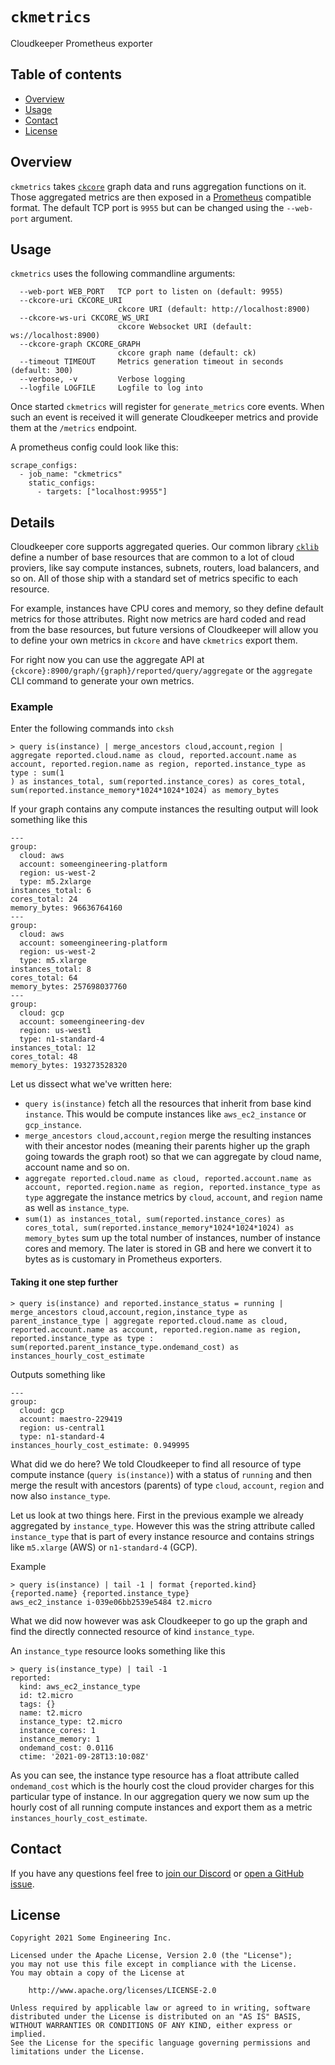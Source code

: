 # `ckmetrics`
Cloudkeeper Prometheus exporter


## Table of contents

* [Overview](#overview)
* [Usage](#usage)
* [Contact](#contact)
* [License](#license)


## Overview
`ckmetrics` takes [`ckcore`](../ckcore/) graph data and runs aggregation functions on it. Those aggregated metrics
are then exposed in a [Prometheus](https://prometheus.io/) compatible format. The default TCP port is `9955` but
can be changed using the `--web-port` argument.


## Usage
`ckmetrics` uses the following commandline arguments:
```
  --web-port WEB_PORT   TCP port to listen on (default: 9955)
  --ckcore-uri CKCORE_URI
                        ckcore URI (default: http://localhost:8900)
  --ckcore-ws-uri CKCORE_WS_URI
                        ckcore Websocket URI (default: ws://localhost:8900)
  --ckcore-graph CKCORE_GRAPH
                        ckcore graph name (default: ck)
  --timeout TIMEOUT     Metrics generation timeout in seconds (default: 300)
  --verbose, -v         Verbose logging
  --logfile LOGFILE     Logfile to log into
```

Once started `ckmetrics` will register for `generate_metrics` core events. When such an event is received it will
generate Cloudkeeper metrics and provide them at the `/metrics` endpoint.

A prometheus config could look like this:
```
scrape_configs:
  - job_name: "ckmetrics"
    static_configs:
      - targets: ["localhost:9955"]
```

## Details
Cloudkeeper core supports aggregated queries. Our common library [`cklib`](../cklib/) define a number of base resources that are common to a lot of cloud proviers, like say compute instances, subnets, routers, load balancers, and so on. All of those ship with a standard set of metrics specific to each resource.

For example, instances have CPU cores and memory, so they define default metrics for those attributes. Right now metrics are hard coded and read from the base resources, but future versions of Cloudkeeper will allow you to define your own metrics in `ckcore` and have `ckmetrics` export them.

For right now you can use the aggregate API at `{ckcore}:8900/graph/{graph}/reported/query/aggregate` or the `aggregate` CLI command to generate your own metrics.

### Example
Enter the following commands into `cksh`
```
> query is(instance) | merge_ancestors cloud,account,region | aggregate reported.cloud.name as cloud, reported.account.name as account, reported.region.name as region, reported.instance_type as type : sum(1
) as instances_total, sum(reported.instance_cores) as cores_total, sum(reported.instance_memory*1024*1024*1024) as memory_bytes
```

If your graph contains any compute instances the resulting output will look something like this
```
---
group:
  cloud: aws
  account: someengineering-platform
  region: us-west-2
  type: m5.2xlarge
instances_total: 6
cores_total: 24
memory_bytes: 96636764160
---
group:
  cloud: aws
  account: someengineering-platform
  region: us-west-2
  type: m5.xlarge
instances_total: 8
cores_total: 64
memory_bytes: 257698037760
---
group:
  cloud: gcp
  account: someengineering-dev
  region: us-west1
  type: n1-standard-4
instances_total: 12
cores_total: 48
memory_bytes: 193273528320
```

Let us dissect what we've written here:
- `query is(instance)` fetch all the resources that inherit from base kind `instance`. This would be compute instances like `aws_ec2_instance` or `gcp_instance`.
- `merge_ancestors cloud,account,region` merge the resulting instances with their ancestor nodes (meaning their parents higher up the graph going towards the graph root) so that we can aggregate by cloud name, account name and so on.
- `aggregate reported.cloud.name as cloud, reported.account.name as account, reported.region.name as region, reported.instance_type as type` aggregate the instance metrics by `cloud`, `account`, and `region` name as well as `instance_type`.
- `sum(1) as instances_total, sum(reported.instance_cores) as cores_total, sum(reported.instance_memory*1024*1024*1024) as memory_bytes` sum up the total number of instances, number of instance cores and memory. The later is stored in GB and here we convert it to bytes as is customary in Prometheus exporters.


#### Taking it one step further
```
> query is(instance) and reported.instance_status = running | merge_ancestors cloud,account,region,instance_type as parent_instance_type | aggregate reported.cloud.name as cloud, reported.account.name as account, reported.region.name as region,
reported.instance_type as type : sum(reported.parent_instance_type.ondemand_cost) as instances_hourly_cost_estimate
```

Outputs something like
```
---
group:
  cloud: gcp
  account: maestro-229419
  region: us-central1
  type: n1-standard-4
instances_hourly_cost_estimate: 0.949995
```

What did we do here? We told Cloudkeeper to find all resource of type compute instance (`query is(instance)`) with a status of `running` and then merge the result with ancestors (parents) of type `cloud`, `account`, `region` and now also `instance_type`.

Let us look at two things here. First in the previous example we already aggregated by `instance_type`. However this was the string attribute called `instance_type` that is part of every instance resource and contains strings like `m5.xlarge` (AWS) or `n1-standard-4` (GCP).

Example
```
> query is(instance) | tail -1 | format {reported.kind} {reported.name} {reported.instance_type}
aws_ec2_instance i-039e06bb2539e5484 t2.micro
```

What we did now however was ask Cloudkeeper to go up the graph and find the directly connected resource of kind `instance_type`.

An `instance_type` resource looks something like this
```
> query is(instance_type) | tail -1
reported:
  kind: aws_ec2_instance_type
  id: t2.micro
  tags: {}
  name: t2.micro
  instance_type: t2.micro
  instance_cores: 1
  instance_memory: 1
  ondemand_cost: 0.0116
  ctime: '2021-09-28T13:10:08Z'
```

As you can see, the instance type resource has a float attribute called `ondemand_cost` which is the hourly cost the cloud provider charges for this particular type of instance. In our aggregation query we now sum up the hourly cost of all running compute instances and export them as a metric `instances_hourly_cost_estimate`.


## Contact
If you have any questions feel free to [join our Discord](https://discord.gg/3G3sX6y3bt) or [open a GitHub issue](https://github.com/someengineering/cloudkeeper/issues/new).


## License
```
Copyright 2021 Some Engineering Inc.

Licensed under the Apache License, Version 2.0 (the "License");
you may not use this file except in compliance with the License.
You may obtain a copy of the License at

    http://www.apache.org/licenses/LICENSE-2.0

Unless required by applicable law or agreed to in writing, software
distributed under the License is distributed on an "AS IS" BASIS,
WITHOUT WARRANTIES OR CONDITIONS OF ANY KIND, either express or implied.
See the License for the specific language governing permissions and
limitations under the License.
```
